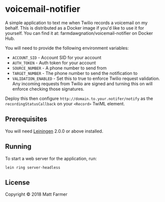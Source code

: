 # voicemail-notifier

A simple application to text me when Twilio records a voicemail on my behalf.
This is distributed as a Docker image if you'd like to use it for yourself.
You can find it at: farmdawgnation/voicemail-notifier on Docker Hub.

You will need to provide the following environment variables:

* `ACCOUNT_SID` - Account SID for your account
* `AUTH_TOKEN` - Auth token for your account
* `SOURCE_NUMBER` - A phone number to send from
* `TARGET_NUMBER` - The phone number to send the notification to
* `VALIDATION_ENABLED` - Set this to true to enforce Twilio request validation.
  Any incoming requests from Twilio are signed and turning this on will enforce
  checking those signatures.

Deploy this then configure `http://domain.to.your.notifer/notify` as the
`recordingStatusCallback` on your `<Record>` TwiML element.

## Prerequisites

You will need [Leiningen][] 2.0.0 or above installed.

[leiningen]: https://github.com/technomancy/leiningen

## Running

To start a web server for the application, run:

    lein ring server-headless

## License

Copyright © 2018 Matt Farmer
